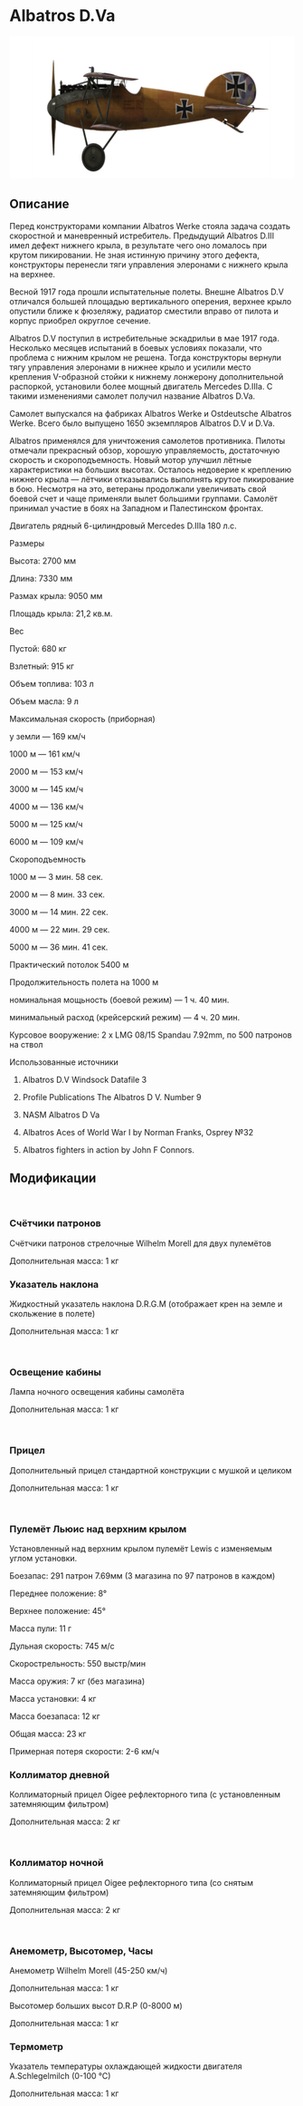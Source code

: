 # Albatros D.Va
  

  
![albatrosd5](../images/albatrosd5.png)
  

  
## Описание
  

  
Перед конструкторами компании Albatros Werke стояла задача создать скоростной и маневренный истребитель. Предыдущий Albatros D.III имел дефект нижнего крыла, в результате чего оно ломалось при крутом пикировании. Не зная истинную причину этого дефекта, конструкторы перенесли тяги управления элеронами c нижнего крыла на верхнее.
  
Весной 1917 года прошли испытательные полеты. Внешне Albatros D.V отличался большей площадью вертикального оперения, верхнее крыло опустили ближе к фюзеляжу, радиатор сместили вправо от пилота и корпус приобрел округлое сечение.
  

  
Albatros D.V поступил в истребительные эскадрильи в мае 1917 года. Несколько месяцев испытаний в боевых условиях показали, что проблема с нижним крылом не решена. Тогда конструкторы вернули тягу управления элеронами в нижнее крыло и усилили место крепления V-образной стойки к нижнему лонжерону дополнительной распоркой, установили более мощный двигатель Mercedes D.IIIa. С такими изменениями самолет получил название Albatros D.Va.
  

  
Самолет выпускался на фабриках Albatros Werke и Ostdeutsche Albatros Werke. Всего было выпущено 1650 экземпляров Albatros D.V и D.Va.
  

  
Albatros применялся для уничтожения самолетов противника. Пилоты отмечали прекрасный обзор, хорошую управляемость, достаточную скорость и скороподъемность. Новый мотор улучшил лётные характеристики на больших высотах. Осталось недоверие к креплению нижнего крыла — лётчики отказывались выполнять крутое пикирование в бою. Несмотря на это, ветераны продолжали увеличивать свой боевой счет и чаще применяли вылет большими группами. Самолёт принимал участие в боях на Западном и Палестинском фронтах.
  

  

  
Двигатель рядный 6-цилиндровый Mercedes D.IIIa 180 л.с.
  

  
Размеры
  
Высота: 2700 мм
  
Длина: 7330 мм
  
Размах крыла: 9050 мм
  
Площадь крыла:  21,2 кв.м.
  

  
Вес
  
Пустой: 680 кг
  
Взлетный: 915 кг
  
Объем топлива: 103 л
  
Объем масла: 9 л
  

  
Максимальная скорость (приборная)
  
у земли — 169 км/ч
  
1000 м — 161 км/ч
  
2000 м — 153 км/ч
  
3000 м — 145 км/ч
  
4000 м — 136 км/ч
  
5000 м — 125 км/ч
  
6000 м — 109 км/ч
  

  
Скороподъемность
  
1000 м —  3 мин. 58 сек.
  
2000 м —  8 мин. 33 сек.
  
3000 м — 14 мин. 22 сек.
  
4000 м — 22 мин. 29 сек.
  
5000 м — 36 мин. 41 сек.
  

  
Практический потолок 5400 м
  

  
Продолжительность полета на 1000 м
  
номинальная мощьность (боевой режим) — 1 ч. 40 мин.
  
минимальный расход (крейсерский режим) — 4 ч. 20 мин.
  

  
Курсовое вооружение: 2 x LMG 08/15 Spandau 7.92mm, по 500 патронов на ствол
  

  
Использованные источники
  
1) Albatros D.V  Windsock Datafile 3
  
2) Profile Publications The Albatros D V. Number 9
  
3) NASM Albatros D Va
  
4) Albatros Aces of World War I by Norman Franks, Osprey №32
  
5) Albatros fighters in action by John F Connors.
  

  
## Модификации
  
﻿
  
  
### Счётчики патронов
  

  
Счётчики патронов стрелочные Wilhelm Morell для двух пулемётов
  
Дополнительная масса: 1 кг﻿
  
  
### Указатель наклона
  

  
Жидкостный указатель наклона D.R.G.M (отображает крен на земле и скольжение в полете)
  
Дополнительная масса: 1 кг
  
﻿
  
  
### Освещение кабины
  

  
Лампа ночного освещения кабины самолёта
  
Дополнительная масса: 1 кг
  
﻿
  
  
### Прицел
  

  
Дополнительный прицел стандартной конструкции с мушкой и целиком
  
Дополнительная масса: 1 кг
  
﻿
  
  
### Пулемёт Льюис над верхним крылом
  

  
Установленный над верхним крылом пулемёт Lewis с изменяемым углом установки.
  
Боезапас: 291 патрон 7.69мм (3 магазина по 97 патронов в каждом)
  
Переднее положение: 8°
  
Верхнее положение: 45°
  
Масса пули: 11 г
  
Дульная скорость: 745 м/с
  
Скорострельность: 550 выстр/мин
  
Масса оружия: 7 кг (без магазина)
  
Масса установки: 4 кг
  
Масса боезапаса: 12 кг
  
Общая масса: 23 кг
  
Примерная потеря скорости: 2-6 км/ч﻿
  
  
### Коллиматор дневной
  

  
Коллиматорный прицел Oigee рефлекторного типа (с установленным затемняющим фильтром)
  
Дополнительная масса: 2 кг
  
﻿
  
  
### Коллиматор ночной
  

  
Коллиматорный прицел Oigee рефлекторного типа (со снятым затемняющим фильтром)
  
Дополнительная масса: 2 кг
  
﻿
  
  
### Анемометр, Высотомер, Часы
  

  
Анемометр Wilhelm Morell (45-250 км/ч)
  
Дополнительная масса: 1 кг
  

  
Высотомер больших высот D.R.P (0-8000 м)
  
Дополнительная масса: 1 кг
  
  
### Термометр
  

  
Указатель температуры охлаждающей жидкости двигателя A.Schlegelmilch (0-100 °C)
  
Дополнительная масса: 1 кг
  
